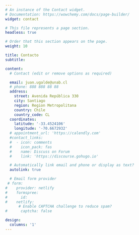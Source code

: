 ```yaml
---
# An instance of the Contact widget.
# Documentation: https://wowchemy.com/docs/page-builder/
widget: contact

# This file represents a page section.
headless: true

# Order that this section appears on the page.
weight: 10

title: Contacto
subtitle:

content:
  # Contact (edit or remove options as required)

  email: juan.ugalde@unab.cl
  # phone: 888 888 88 88
  address:
    street: Avenida República 330
    city: Santiago
    region: Region Metropolitana
    country: Chile
    country_code: CL
  coordinates:
    latitude: '-33.4524106'
    longitude: '-70.6672932'
  # appointment_url: 'https://calendly.com'
  #contact_links:
  #  - icon: comments
  #    icon_pack: fas
  #    name: Discuss on Forum
  #    link: 'https://discourse.gohugo.io'

  # Automatically link email and phone or display as text?
  autolink: true

  # Email form provider
 # form:
#    provider: netlify
#    formspree:
#      id:
#    netlify:
      # Enable CAPTCHA challenge to reduce spam?
#      captcha: false

design:
  columns: '1'
---
```


